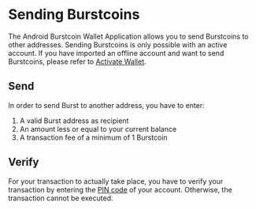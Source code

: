 # Sending Burstcoins

The Android Burstcoin Wallet Application allows you to send Burstcoins to other addresses. Sending Burstcoins is only possible with an active account. If you have imported an offline account and want to send Burstcoins, please refer to [Activate Wallet](wallet/activate.md).

## Send

In order to send Burst to another address, you have to enter:

1. A valid Burst address as recipient
2. An amount less or equal to your current balance
3. A transaction fee of a minimum of 1 Burstcoin

## Verify

For your transaction to actually take place, you have to verify your transaction by entering the [PIN code](pin.md) of your account. Otherwise, the transaction cannot be executed.
